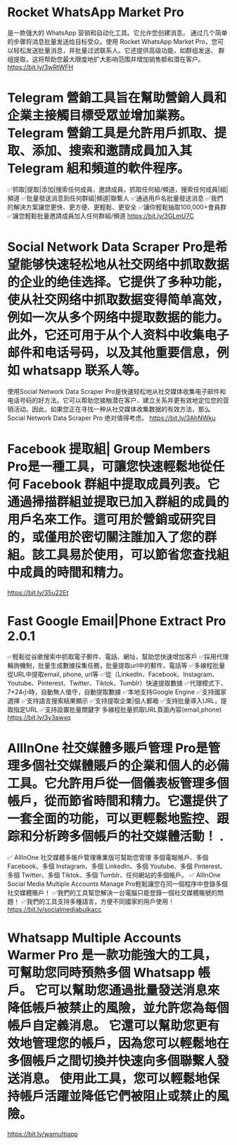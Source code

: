 # Rocket WhatsApp Market Pro
是一款强大的 WhatsApp 营销和自动化工具。它允许您创建消息， 通过几个简单的步骤将消息批量发送给目标受众。使用 Rocket WhatsApp Market Pro，您可以轻松发送批量消息，并批量过滤联系人。它还提供高级功能，如群组发送、 群组提取，这将帮助您最大限度地扩大影响范围并增加销售额和潜在客户。
https://bit.ly/3wRtWFH



# Telegram 營銷工具旨在幫助營銷人員和企業主接觸目標受眾並增加業務。 Telegram 營銷工具是允許用戶抓取、提取、添加、搜索和邀請成員加入其 Telegram 組和頻道的軟件程序。

✅抓取|提取|添加|搜索任何成員，邀請成員，抓取任何組/頻道，搜索任何成員|組|頻道
✅批量發送消息到任何群組|頻道|聯繫人
✅通過用戶名批量發送消息
✅我們的解決方案讓您更快、更方便、更輕鬆、更安全
✅讓你輕鬆抽取100,000+會員群
✅讓您輕鬆批量邀請成員加入任何群組/頻道
https://bit.ly/3GLmU7C


# Social Network Data Scraper Pro是希望能够快速轻松地从社交网络中抓取数据的企业的绝佳选择。它提供了多种功能，使从社交网络中抓取数据变得简单高效，例如一次从多个网络中提取数据的能力。此外，它还可用于从个人资料中收集电子邮件和电话号码，以及其他重要信息，例如 whatsapp 联系人等。

使用Social Network Data Scraper Pro是快速轻松地从社交媒体收集电子邮件和电话号码的好方法。它可以帮助您接触潜在客户、建立关系并更有效地定位您的营销活动。因此，如果您正在寻找一种从社交媒体收集数据的有效方法，那么 Social Network Data Scraper Pro 绝对值得考虑。
https://bit.ly/3AhNWku


# Facebook 提取組| Group Members Pro是一種工具，可讓您快速輕鬆地從任何 Facebook 群組中提取成員列表。它通過掃描群組並提取已加入群組的成員的用戶名來工作。這可用於營銷或研究目的，或僅用於密切關注誰加入了您的群組。該工具易於使用，可以節省您查找組中成員的時間和精力。
https://bit.ly/35u22Et

# Fast Google Email|Phone Extract Pro 2.0.1
✅輕鬆從谷歌搜索中抓取電子郵件、電話、網址，幫助您快速增加客戶
✅採用代理輪詢機制，批量生成數據採集任務，批量提取url中的郵件，電話等
✅多線程批量從URL中提取email, phone, url等
✅從（LinkedIn、Facebook、Instagram、Youtube、Pinterest、Twitter、Tiktok、Tumblr）快速提取數據
✅代理模式下，7*24小時，自動無人值守，自動提取數據
✅本地支持Google Engine
✅支持國家選擇
✅支持語言搜索結果顯示
✅支持提取企業|個人郵箱
✅支持批量導入URL，提取指定URL
✅支持設置批量關鍵字
多線程批量抓取URL頁面內容(email,phone)
https://bit.ly/3y3awxq



# AllInOne 社交媒體多賬戶管理 Pro是管理多個社交媒體賬戶的企業和個人的必備工具。它允許用戶從一個儀表板管理多個帳戶，從而節省時間和精力。它還提供了一套全面的功能，可以更輕鬆地監控、跟踪和分析跨多個帳戶的社交媒體活動！ .
✅ AllInOne 社交媒體多帳戶管理專業版可幫助您管理 多個電報帳戶、多個 Facebook、多個 Instagram、多個 LinkedIn、多個 Youtube、多個 Pinterest、多個 Twitter、多個 Tiktok、多個 Tumblr、任何網站的多個帳戶。
✅ AllInOne Social Media Multiple Accounts Manage Pro輕鬆讓您在同一個程序中登錄多個社交媒體賬戶！
✅我們的工具幫您解決一台電腦只能登錄一個社交媒體賬號的問題！
✅我們的工具支持多種語言，方便不同國家的用戶使用！
https://bit.ly/socialmediabulkacc


# Whatsapp Multiple Accounts Warmer Pro 是一款功能強大的工具，可幫助您同時預熱多個 Whatsapp 帳戶。 它可以幫助您通過批量發送消息來降低帳戶被禁止的風險，並允許您為每個帳戶自定義消息。 它還可以幫助您更有效地管理您的帳戶，因為您可以輕鬆地在多個帳戶之間切換并快速向多個聯繫人發送消息。 使用此工具，您可以輕鬆地保持帳戶活躍並降低它們被阻止或禁止的風險。
https://bit.ly/wamultiapp






